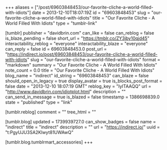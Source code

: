 +++
aliases = ["/post/69603848453/our-favorite-cliche-a-world-filled-with-idiots"]
date = 2013-12-10T18:07:19Z
id = "69603848453"
slug = "our-favorite-cliche-a-world-filled-with-idiots"
title = "Our Favorite Cliche - A World Filled With Idiots"
type = "tumblr-link"

[tumblr]
publisher = "davidbrin.com"
can_like = false
can_reblog = false
is_blaze_pending = false
short_url = "https://tmblr.co/ZY3jby10qjd45"
interactability_reblog = "everyone"
interactability_blaze = "everyone"
can_reply = false
id = 69603848453.0
post_url = "https://indirect.io/post/69603848453/our-favorite-cliche-a-world-filled-with-idiots"
slug = "our-favorite-cliche-a-world-filled-with-idiots"
format = "markdown"
summary = "Our Favorite Cliche - A World Filled With Idiots"
note_count = 0.0
title = "Our Favorite Cliche - A World Filled With Idiots"
blog_name = "indirect"
id_string = "69603848453"
can_blaze = false
should_open_in_legacy = true
display_avatar = true
is_blocks_post_format = false
date = "2013-12-10 18:07:19 GMT"
reblog_key = "IyITAAQQ"
url = "http://www.davidbrin.com/idiotplot.html"
description = ""
can_send_in_message = true
is_blazed = false
timestamp = 1386698839.0
state = "published"
type = "link"

[tumblr.reblog]
comment = ""
tree_html = ""

[tumblr.blog]
updated = 1739939727.0
can_show_badges = false
name = "indirect"
title = "indirect"
description = ""
url = "https://indirect.io/"
uuid = "t:PgyUJU3SA2Klwyt81UWAwQ"

[tumblr.blog.tumblrmart_accessories]
+++
